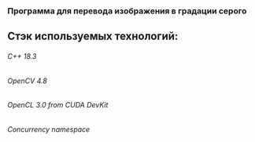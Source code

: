 ### Программа для перевода изображения в градации серого

## Стэк используемых технологий:

###### C++ 18.3
###### OpenCV 4.8
###### OpenCL 3.0 from CUDA DevKit
###### Concurrency namespace
